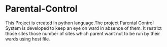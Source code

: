 # Parental-Control
This Project is created in python language.The project Parental Control System is developed to keep an eye on ward in absence of them. It restrict those sites those number of sites which parent want not to be run by their wards using host file.
